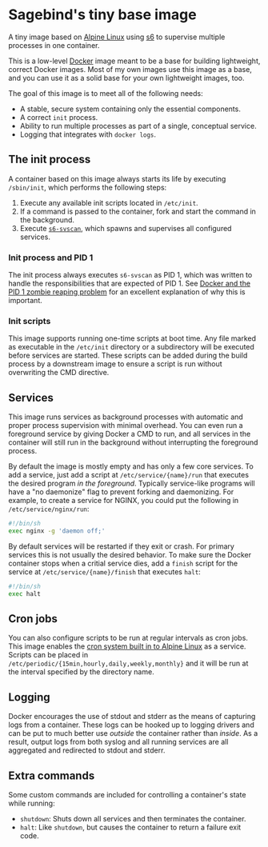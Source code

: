 # Sagebind's tiny base image
A tiny image based on [Alpine Linux][alpine] using [s6] to supervise multiple processes in one container.

This is a low-level [Docker][docker] image meant to be a base for building lightweight, correct Docker images. Most of my own images use this image as a base, and you can use it as a solid base for your own lightweight images, too.

The goal of this image is to meet all of the following needs:

- A stable, secure system containing only the essential components.
- A correct `init` process.
- Ability to run multiple processes as part of a single, conceptual service.
- Logging that integrates with `docker logs`.

## The init process
A container based on this image always starts its life by executing `/sbin/init`, which performs the following steps:

1. Execute any available init scripts located in `/etc/init`.
2. If a command is passed to the container, fork and start the command in the background.
3. Execute [`s6-svscan`][s6-svscan], which spawns and supervises all configured services.

### Init process and PID 1
The init process always executes `s6-svscan` as PID 1, which was written to handle the responsibilities that are expected of PID 1. See [Docker and the PID 1 zombie reaping problem](https://blog.phusion.nl/2015/01/20/docker-and-the-pid-1-zombie-reaping-problem/) for an excellent explanation of why this is important.

### Init scripts
This image supports running one-time scripts at boot time. Any file marked as executable in the `/etc/init` directory or a subdirectory will be executed before services are started. These scripts can be added during the build process by a downstream image to ensure a script is run without overwriting the CMD directive.

## Services
This image runs services as background processes with automatic and proper process supervision with minimal overhead. You can even run a foreground service by giving Docker a CMD to run, and all services in the container will still run in the background without interrupting the foreground process.

By default the image is mostly empty and has only a few core services. To add a service, just add a script at `/etc/service/{name}/run` that executes the desired program _in the foreground_. Typically service-like programs will have a "no daemonize" flag to prevent forking and daemonizing. For example, to create a service for NGINX, you could put the following in `/etc/service/nginx/run`:

```sh
#!/bin/sh
exec nginx -g 'daemon off;'
```

By default services will be restarted if they exit or crash. For primary services this is not usually the desired behavior. To make sure the Docker container stops when a critial service dies, add a `finish` script for the service at `/etc/service/{name}/finish` that executes `halt`:

```sh
#!/bin/sh
exec halt
```

## Cron jobs
You can also configure scripts to be run at regular intervals as cron jobs. This image enables the [cron system built in to Alpine Linux](https://wiki.alpinelinux.org/wiki/Alpine_Linux:FAQ#My_cron_jobs_don.27t_run.3F) as a service. Scripts can be placed in `/etc/periodic/{15min,hourly,daily,weekly,monthly}` and it will be run at the interval specified by the directory name.

## Logging
Docker encourages the use of stdout and stderr as the means of capturing logs from a container. These logs can be hooked up to logging drivers and can be put to much better use _outside_ the container rather than _inside_. As a result, output logs from both syslog and all running services are all aggregated and redirected to stdout and stderr.

## Extra commands
Some custom commands are included for controlling a container's state while running:

- `shutdown`: Shuts down all services and then terminates the container.
- `halt`: Like `shutdown`, but causes the container to return a failure exit code.


[alpine]: https://www.alpinelinux.org
[docker]: https://www.docker.com
[phusion-baseimage]: https://github.com/phusion/baseimage-docker
[s6]: http://skarnet.org/software/s6/
[s6-svscan]: http://skarnet.org/software/s6/s6-svscan.html
